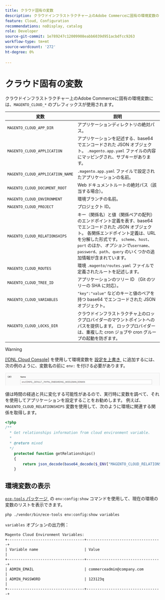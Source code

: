```yaml
---
title: クラウド固有の変数
description: クラウドインフラストラクチャー上のAdobe Commerceに固有の環境変数のリストを参照してください。
feature: Cloud, Configuration
recommendations: noDisplay, catalog
role: Developer
source-git-commit: 1e789247c12009908eabb6039d951acbdfcc9263
workflow-type: tm+mt
source-wordcount: '272'
ht-degree: 0%

---
```


# クラウド固有の変数

クラウドインフラストラクチャー上のAdobe Commerceに固有の環境変数には、`MAGENTO_CLOUD_*` のプレフィックスが使用されます。

| 変数 | 説明 |
| -------- | --------------- |
| `MAGENTO_CLOUD_APP_DIR` | アプリケーションディレクトリの絶対パス。 |
| `MAGENTO_CLOUD_APPLICATION` | アプリケーションを記述する、base64 でエンコードされた JSON オブジェクト。 `.magento.app.yaml` ファイルの内容にマッピングされ、サブキーがあります。 |
| `MAGENTO_CLOUD_APPLICATION_NAME` | `.magento.app.yaml` ファイルで設定されたアプリケーションの名前。 |
| `MAGENTO_CLOUD_DOCUMENT_ROOT` | Web ドキュメントルートの絶対パス（該当する場合）。 |
| `MAGENTO_CLOUD_ENVIRONMENT` | 環境ブランチの名前。 |
| `MAGENTO_CLOUD_PROJECT` | プロジェクト ID。 |
| `MAGENTO_CLOUD_RELATIONSHIPS` | キー（関係名）と値（関係ペアの配列）のエンドポイント定義を表す、base64 でエンコードされた JSON オブジェクト。 各関係エンドポイント定義は、URL を分解した形式です。 `scheme`、`host`、`port` のほか、_オプションで_`username`、`password`、`path`、`query` のいくつかの追加情報が含まれています。 |
| `MAGENTO_CLOUD_ROUTES` | 環境 `.magento/routes.yaml` ファイルで定義されたルートを記述します。 |
| `MAGENTO_CLOUD_TREE_ID` | アプリケーションのツリー ID （Git のツリーの SHA に対応）。 |
| `MAGENTO_CLOUD_VARIABLES` | `"key":"value"` などのキーと値のペアを持つ base64 でエンコードされた JSON オブジェクト。 |
| `MAGENTO_CLOUD_LOCKS_DIR` | クラウドインフラストラクチャ上のロックプロバイダーのマウントポイントへのパスを提供します。 ロックプロバイダーは、重複した cron ジョブや cron グループの起動を防ぎます。 |

>[!WARNING]
>
>[[!DNL Cloud Console]](../project/overview.md) を使用して環境変数を [&#x200B; 設定を上書き &#x200B;](https://experienceleague.adobe.com/docs/commerce-operations/configuration-guide/paths/override-config-settings.html?lang=ja) に追加するには、次の例のように、変数名の前に `env:` を付ける必要があります。
>
>![&#x200B; 環境変数の例 &#x200B;](../../assets/set-env-variable-ui.png)

値は時間の経過と共に変化する可能性があるので、実行時に変数を調べて、それを使用してアプリケーションを設定することをお勧めします。 例えば、`MAGENTO_CLOUD_RELATIONSHIPS` 変数を使用して、次のように環境に関連する関係を取得します。

```php
<?php
/**
  * Get relationships information from cloud environment variable.
  *
  * @return mixed
  */
    protected function getRelationships()
    {
        return json_decode(base64_decode($_ENV["MAGENTO_CLOUD_RELATIONSHIPS"]), true);
    }
```

## 環境変数の表示

[`ece-tools` パッケージ &#x200B;](../dev-tools/package-overview.md) の `env:config:show` コマンドを使用して、現在の環境の変数のリストを表示できます。

```bash
php ./vendor/bin/ece-tools env:config:show variables
```

`variables` オプションの出力例：

```
Magento Cloud Environment Variables:
+-----------------------------------+----------------------------------+
| Variable name                     | Value                            |
+-----------------------------------+----------------------------------+
| ADMIN_EMAIL                       | commerceadmin@company.com        |
| ADMIN_PASSWORD                    | 123123q                          |
+-----------------------------------+----------------------------------+
```
